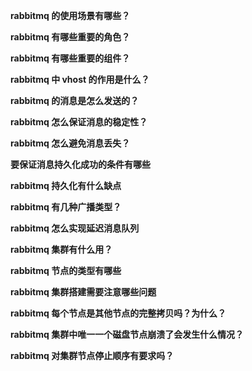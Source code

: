 **rabbitmq 的使用场景有哪些？**

**rabbitmq 有哪些重要的角色？**

**rabbitmq 有哪些重要的组件？**

**rabbitmq 中 vhost 的作用是什么？**

**rabbitmq 的消息是怎么发送的？**

**rabbitmq 怎么保证消息的稳定性？**

**rabbitmq 怎么避免消息丢失？**

**要保证消息持久化成功的条件有哪些**

**rabbitmq 持久化有什么缺点**

**rabbitmq 有几种广播类型？**

**rabbitmq 怎么实现延迟消息队列**

**rabbitmq 集群有什么用？**

**rabbitmq 节点的类型有哪些**

**rabbitmq 集群搭建需要注意哪些问题**

**rabbitmq 每个节点是其他节点的完整拷贝吗？为什么？**

**rabbitmq 集群中唯一一个磁盘节点崩溃了会发生什么情况？**

**rabbitmq 对集群节点停止顺序有要求吗？**

